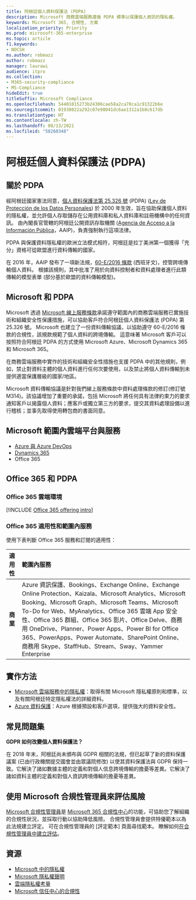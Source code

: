 ```yaml
---
title: 阿根廷個人資料保護法 (PDPA)
description: Microsoft 商務雲端服務遵循 PDPA 標準以保護個人資訊的隱私權。
keywords: Microsoft 365, 合規性, 方案
localization_priority: Priority
ms.prod: microsoft-365-enterprise
ms.topic: article
f1.keywords:
- NOCSH
ms.author: robmazz
author: robmazz
manager: laurawi
audience: itpro
ms.collection:
- M365-security-compliance
- MS-Compliance
hideEdit: true
titleSuffix: Microsoft Compliance
ms.openlocfilehash: 54401015273b24306cae58a2ca78ca1c91322b6e
ms.sourcegitcommit: 01938022a292c07e98041dc6ae1312a1b8c617db
ms.translationtype: HT
ms.contentlocale: zh-TW
ms.lasthandoff: 08/13/2021
ms.locfileid: "58260348"
---
```

# <a name="argentina-personal-data-protection-act-pdpa"></a>阿根廷個人資料保護法 (PDPA)

## <a name="about-the-pdpa"></a>關於 PDPA

經阿根廷國家憲法同意，[個人資料保護法第 25.326 號](http://www.jus.gob.ar/media/3201023/personal_data_protection_act25326.pdf) (PDPA) ([Ley de Protección de los Datos Personales](http://servicios.infoleg.gob.ar/infolegInternet/anexos/60000-64999/64790/norma.htm)) 於 2000 年生效，旨在協助保護個人資料的隱私權，並允許個人存取儲存在公用資料庫和私人資料庫和註冊機構中的任何資訊。 由內閣長官管轄的阿根廷公開資訊存取機關 ([Agencia de Acceso a la Información Pública](https://www.argentina.gob.ar/aaip)，AAIP)，負責強制執行這項法律。

PDPA 與保護資料隱私權的歐洲立法模式相符，阿根廷是拉丁美洲第一個獲得「充分」資格可從歐盟進行資料傳輸的國家。

在 2016 年，AAIP 發布了一項新法規，[60-E/2016 條款](http://servicios.infoleg.gob.ar/infolegInternet/anexos/265000-269999/267922/norma.htm) (西班牙文)，控管跨境傳輸個人資料。 根據該規則，其中批准了用於向資料控制者和資料處理者進行此類傳輸的模型表單 (部分基於歐盟的資料傳輸模型)。

## <a name="microsoft-and-the-pdpa"></a>Microsoft 和 PDPA

Microsoft 透過 [ Microsoft 線上服務條款](https://www.microsoftvolumelicensing.com/DocumentSearch.aspx?Mode=3&DocumentTypeId=31)承諾遵守範圍內的商務雲端服務已實施技術和組織安全性保護措施，可以協助客戶符合阿根廷個人資料保護法 (PDPA) 第 25.326 號。 Microsoft 也建立了一份資料傳輸協議，以協助遵守 60-E/2016 條款的合規性，該規款規範了個人資料的跨境傳輸。 這意味著 Microsoft 客戶可以按照符合阿根廷 PDPA 的方式使用 Microsoft Azure、Microsoft Dynamics 365 和 Microsoft 365。

在商務雲端服務中實作的技術和組織安全性措施也支援 PDPA 中的其他規則，例如，禁止對資料主體的個人資料進行任何次要使用，以及禁止將個人資料傳輸到未提供適當保護層級的國家/地區。

Microsoft 資料傳輸協議是針對我們線上服務條款中資料處理條款的修訂(修訂號 M314)。該協議增加了重要的承諾，包括 Microsoft 將任何具有法律約束力的要求通知客戶以揭露個人資料；應客戶或獨立第三方的要求，提交其資料處理設備以進行稽核；並事先取得使用轉包商的書面同意。

## <a name="microsoft-in-scope-cloud-platforms--services"></a>Microsoft 範圍內雲端平台與服務

- [Azure 與 Azure DevOps](https://gallery.technet.microsoft.com/Overview-of-Azure-c1be3942)
- [Dynamics 365](https://download.microsoft.com/download/E/1/9/E1977163-7A86-4812-AC18-C03ADC958AAF/Microsoft_Dynamics_365_Cloud_Service_Compliance_Datasheet.pdf)
- Office 365

## <a name="office-365-and-the-pdpa"></a>Office 365 和 PDPA

### <a name="office-365-cloud-environments"></a>Office 365 雲端環境

[!INCLUDE [Office 365 offering intro](../includes/o365-offering-introduction.md)]

### <a name="office-365-applicability-and-in-scope-services"></a>Office 365 適用性和範圍內服務

使用下表判斷 Office 365 服務和訂閱的適用性：

| **適用性** | **範圍內服務** |
|:------------------|:----------------------|
| **商業** | Azure 資訊保護、Bookings、Exchange Online、Exchange Online Protection、Kaizala、Microsoft Analytics、Microsoft Booking、Microsoft Graph、Microsoft Teams、Microsoft To-Do for Web、MyAnalytics、Office 365 雲端 App 安全性、Office 365 群組、Office 365 影片、Office Delve、商務用 OneDrive、Planner、Power Apps、Power BI for Office 365、PowerApps、Power Automate、SharePoint Online、商務用 Skype、StaffHub、Stream、Sway、Yammer Enterprise |

## <a name="how-to-implement"></a>實作方法

- [Microsoft 雲端服務中的隱私權](https://www.microsoft.com/download/details.aspx?id=55710)：取得有關 Microsoft 隱私權原則和標準，以及有關阿根廷特定隱私權法的詳細資料。  
- [Azure 資料保護](/azure/security/azure-protection-of-customer-data)：Azure 根據預設和客戶選項，提供強大的資料安全性。

## <a name="frequently-asked-questions"></a>常見問題集

**GDPR 如何改變個人資料保護法？**

在 2018 年末，阿根廷尚未頒布與 GDPR 相關的法規，但已起草了新的資料保護議案 (已由行政機關提交國會並由眾議院修改) 以使其資料保護法與 GDPR 保持一致。它解決了諸如數據主體的定義和對個人信息跨境傳輸的擔憂等差異。它解決了諸如資料主體的定義和對個人資訊跨境傳輸的擔憂等差異。

## <a name="use-microsoft-compliance-manager-to-assess-your-risk"></a>使用 Microsoft 合規性管理員來評估風險

[Microsoft 合規性管理員](/microsoft-365/compliance/compliance-manager)是 [Microsoft 365 合規性中心](/microsoft-365/compliance/microsoft-365-compliance-center)的功能，可協助您了解組織的合規性狀況，並採取行動以協助降低風險。 合規性管理員會提供特優範本以為此法規建立評定。 可在合規性管理員的 [評定範本] 頁面尋找範本。 瞭解如何[在合規性管理員中建立評估](/microsoft-365/compliance/compliance-manager-assessments)。

## <a name="resources"></a>資源

- [Microsoft 中的隱私權](https://privacy.microsoft.com)
- [Microsoft 隱私權聲明](https://privacy.microsoft.com/privacystatement)
- [雲端隱私權考量](https://download.microsoft.com/download/0/9/D/09DE47F6-F9E5-4C14-B9E8-E8119A130ACC/Privacy_considerations_in_the_cloud.pdf)
- [Microsoft 信任中心的合規性](https://www.microsoft.com/trust-center/compliance/compliance-overview)
